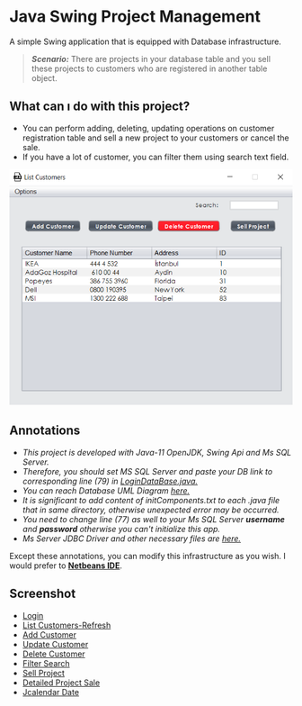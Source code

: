 # Java Swing Project Management 

A simple Swing application that is equipped with Database infrastructure.
>**_Scenario:_**  There are projects in your database table and you sell these projects to customers who are registered in another table object.

## What can ı do with this project?
- You can perform adding, deleting, updating operations on customer registration table and sell a new project to your customers or cancel the sale.
- If you have a lot of customer, you can filter them using search text field.

<img src="https://github.com/barisdalyan/ProjectManagementApp/blob/master/screenshot/list-customers-frame.png" alt="Error" width="550" >

## Annotations
- _This project is developed with Java-11 OpenJDK, Swing Api and Ms SQL Server._
- _Therefore, you should set MS SQL Server and paste your DB link to corresponding line (79) in [LoginDataBase.java.](https://github.com/barisdalyan/ProjectManagementApp/blob/master/src/login/LoginDataBase.java)_ 
- _You can reach Database UML Diagram [here.](https://github.com/barisdalyan/ProjectManagementApp/blob/master/screenshot/UML.png)_
- _It is significant to add content of initComponents.txt to each .java file that in same directory, otherwise unexpected error may be occurred._
- _You need to change line (77) as well to your Ms SQL Server **username** and **password** otherwise you can't initialize this app._
- _Ms Server JDBC Driver and other necessary files are [here.](https://github.com/barisdalyan/ProjectManagementApp/tree/master/dist/lib)_

Except these annotations, you can modify this infrastructure as you wish.
I would prefer to [**Netbeans IDE**](https://netbeans.apache.org/download/index.html).

## Screenshot
- [Login](https://github.com/barisdalyan/ProjectManagementApp/blob/master/screenshot/login-frame.png)
- [List Customers-Refresh](https://github.com/barisdalyan/ProjectManagementApp/blob/master/screenshot/list-customers-refresh-frame.png)
- [Add Customer](https://github.com/barisdalyan/ProjectManagementApp/blob/master/screenshot/adding-frame.png)
- [Update Customer](https://github.com/barisdalyan/ProjectManagementApp/blob/master/screenshot/updating-frame.png)
- [Delete Customer](https://github.com/barisdalyan/ProjectManagementApp/blob/master/screenshot/deleting-frame.png)
- [Filter Search](https://github.com/barisdalyan/ProjectManagementApp/blob/master/screenshot/filter.png)
- [Sell Project](https://github.com/barisdalyan/ProjectManagementApp/blob/master/screenshot/project-sale-frame.png)
- [Detailed Project Sale](https://github.com/barisdalyan/ProjectManagementApp/blob/master/screenshot/detailed-projectsale-frame.png)
- [Jcalendar Date](https://github.com/barisdalyan/ProjectManagementApp/blob/master/screenshot/date.png)



